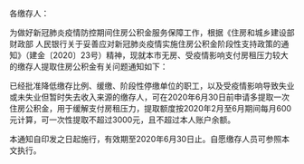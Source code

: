 各缴存人：

为做好新冠肺炎疫情防控期间住房公积金服务保障工作，根据《住房和城乡建设部 财政部 人民银行关于妥善应对新冠肺炎疫情实施住房公积金阶段性支持政策的通知》（建金〔2020〕23号）精神，现就本市无房、受疫情影响支付房租压力较大的缴存人提取住房公积金有关问题通知如下：

已经批准降低缴存比例、缓缴、阶段性停缴单位的职工，以及受疫情影响导致失业或未失业但暂时失去收入来源的缴存人，可在2020年6月30日前申请多提取一次住房公积金，用于缓解支付房租压力，提取额度按2020年2月至6月期间每月600元计算，可一次性提取不超过3000元，且不超过本人账户余额。

本通知自印发之日起施行，有效期至2020年6月30日止。自愿缴存人员可参照本文执行。